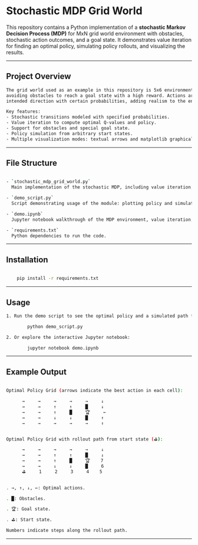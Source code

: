 # Stochastic MDP Grid World

This repository contains a Python implementation of a **stochastic Markov Decision Process (MDP)** for MxN grid world environment with obstacles, stochastic action outcomes, and a goal state. It demonstrates value iteration for finding an optimal policy, simulating policy rollouts, and visualizing the results.

---

## Project Overview
```bash
The grid world used as an example in this repository is 5x6 environment where an agent navigates through states,
avoiding obstacles to reach a goal state with a high reward. Actions are stochastic — the agent may veer off the
intended direction with certain probabilities, adding realism to the environment.

Key features:
- Stochastic transitions modeled with specified probabilities.
- Value iteration to compute optimal Q-values and policy.
- Support for obstacles and special goal state.
- Policy simulation from arbitrary start states.
- Multiple visualization modes: textual arrows and matplotlib graphical grid.
```

---

## File Structure
```bash

- `stochastic_mdp_grid_world.py`  
  Main implementation of the stochastic MDP, including value iteration, policy simulation, and visualization functions.

- `demo_script.py`  
  Script demonstrating usage of the module: plotting policy and simulating a rollout.

- `demo.ipynb`  
  Jupyter notebook walkthrough of the MDP environment, value iteration, policy simulation, and visualizations.

- `requirements.txt`  
  Python dependencies to run the code.
```

---

## Installation
```bash

    pip install -r requirements.txt
```

---

## Usage
```bash
1. Run the demo script to see the optimal policy and a simulated path from a start state to the goal.

        python demo_script.py

2. Or explore the interactive Jupyter notebook:

        jupyter notebook demo.ipynb
```

---

## Example Output
```bash

Optimal Policy Grid (arrows indicate the best action in each cell):

      →     →     →     →     →     ↓   
      →     →     ↑     ↑     █     ↓   
      →     →     ↑     █     🏆     ←   
      →     →     ↓     ↓     █     ↑   
      →     →     →     →     →     ↑   


Optimal Policy Grid with rollout path from start state (⛳):

      →     →     →     →     →     ↓   
      →     →     ↑     ↑     █     ↓   
      →     →     ↑     █     🏆    7   
      →     →     ↓     ↓     █     6   
      ⛳     1     2     3     4    5
      

. →, ↑, ↓, ←: Optimal actions.

. █: Obstacles.

. 🏆: Goal state.

. ⛳: Start state.

Numbers indicate steps along the rollout path.

```
---




